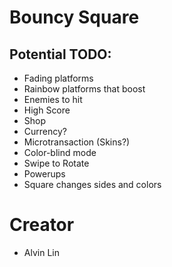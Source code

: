 # Bouncy Square

## Potential TODO:
- Fading platforms
- Rainbow platforms that boost
- Enemies to hit
- High Score
- Shop
- Currency?
- Microtransaction (Skins?)
- Color-blind mode
- Swipe to Rotate
- Powerups
- Square changes sides and colors

# Creator
- Alvin Lin